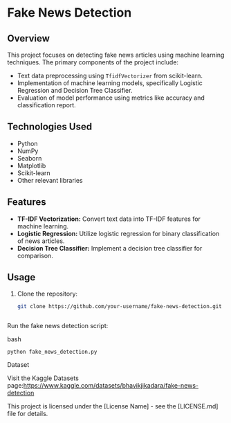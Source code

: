 # Fake News Detection

## Overview

This project focuses on detecting fake news articles using machine learning techniques. The primary components of the project include:

- Text data preprocessing using `TfidfVectorizer` from scikit-learn.
- Implementation of machine learning models, specifically Logistic Regression and Decision Tree Classifier.
- Evaluation of model performance using metrics like accuracy and classification report.

## Technologies Used

- Python
- NumPy
- Seaborn
- Matplotlib
- Scikit-learn
- Other relevant libraries

## Features

- **TF-IDF Vectorization:** Convert text data into TF-IDF features for machine learning.
- **Logistic Regression:** Utilize logistic regression for binary classification of news articles.
- **Decision Tree Classifier:** Implement a decision tree classifier for comparison.

## Usage

1. Clone the repository:

   ```bash
   git clone https://github.com/your-username/fake-news-detection.git



Run the fake news detection script:

bash

    python fake_news_detection.py

  

Dataset

Visit the Kaggle Datasets page:https://www.kaggle.com/datasets/bhavikjikadara/fake-news-detection


This project is licensed under the [License Name] - see the [LICENSE.md] file for details.
